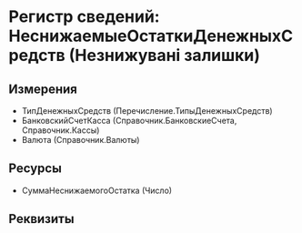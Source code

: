 ﻿# Регистр сведений: НеснижаемыеОстаткиДенежныхСредств (Незнижувані залишки)

## Измерения

- ТипДенежныхСредств (Перечисление.ТипыДенежныхСредств)
- БанковскийСчетКасса (Справочник.БанковскиеСчета, Справочник.Кассы)
- Валюта (Справочник.Валюты)

## Ресурсы

- СуммаНеснижаемогоОстатка (Число)

## Реквизиты


